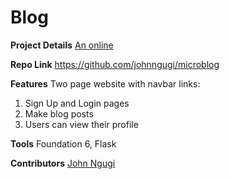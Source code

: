# Blog

**Project Details** [An online](bloghttps://johnmicroblog.herokuapp.com)

**Repo Link**
https://github.com/johnngugi/microblog

**Features** Two page website with navbar links:  
1. Sign Up and Login pages  
2. Make blog posts  
3. Users can view their profile
    

**Tools** Foundation 6, Flask

**Contributors** [John Ngugi](https://github.com/johnngugi)
